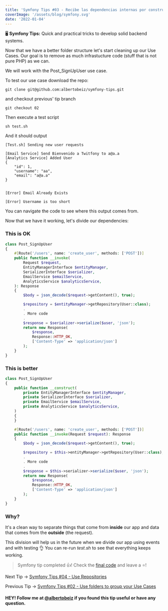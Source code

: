 ```yaml
---
title: 'Symfony Tips #03 - Recibe las dependencias internas por constructor'
coverImage: '/assets/blog/symfony.svg'
date: '2022-01-04'
---
```


🖥 **Symfony Tips:** Quick and practical tricks to develop solid backend systems.

Now that we have a better folder structure let's start cleaning up our Use Cases. Our goal is to remove as much infrastucture code (stuff that is not pure PHP) as we can.

We will work with the Post_SignUpUser use case.

To test our use case download the repo:

```
git clone git@github.com:albertobeiz/symfony-tips.git
```

and checkout previous' tip branch

```
git checkout 02
```

Then execute a test script

```
sh test.sh
```

And it should output

```
[Test.sh] Sending new user requests

[Email Service] Send Bienvenido a Twitfony to a@a.a
[Analytics Service] Added User
{
    "id": 1,
    "username": "aa",
    "email": "a@a.a"
}


[Error] Email Already Exists

[Error] Username is too short
```

You can navigate the code to see where this output comes from.

Now that we have it working, let's divide our dependencies:

### This is OK

```php
class Post_SignUpUser
{
    #[Route('/users', name: 'create_user', methods: ['POST'])]
    public function __invoke(
        Request $request,
        EntityManagerInterface $entityManager,
        SerializerInterface $serializer,
        EmailService $emailService,
        AnalyticsService $analyticsService,
    ): Response
    {
        $body = json_decode($request->getContent(), true);

        $repository = $entityManager->getRepository(User::class);
        .
        . More code
        .
        $response = $serializer->serialize($user, 'json');
        return new Response(
            $response,
            Response::HTTP_OK,
            ['Content-Type' => 'application/json']
        );
    }
}
```

### This is better

```php
class Post_SignUpUser
{
    public function __construct(
        private EntityManagerInterface $entityManager,
        private SerializerInterface $serializer,
        private EmailService $emailService,
        private AnalyticsService $analyticsService,
    )
    {
    }

    #[Route('/users', name: 'create_user', methods: ['POST'])]
    public function __invoke(Request $request): Response
    {
        $body = json_decode($request->getContent(), true);

        $repository = $this->entityManager->getRepository(User::class);
        .
        . More code
        .
        $response = $this->serializer->serialize($user, 'json');
        return new Response(
            $response,
            Response::HTTP_OK,
            ['Content-Type' => 'application/json']
        );
    }
}
```

### Why?

It's a clean way to separate things that come from **inside** our app and data that comes from the **outside** (the request).

This division will help us in the future when we divide our app using events and with testing 👌
You can re-run _test.sh_ to see that everything keeps working.

> Symfony tip completed 👍! Check the [final code](https://github.com/albertobeiz/symfony-tips/tree/03) and leave a ⭐️!

Next Tip ->
[Symfony Tips #04 - Use Repositories](https://blog.albertobeiz.com/symfony-tips-04-use-repositories)

Previous Tip ->
[Symfony Tips #02 - Use folders to group your Use Cases](https://blog.albertobeiz.com/symfony-tips-02-use-folders-to-group-your-use-cases)

#### HEY! Follow me at [@albertobeiz](https://twitter.com/albertobeiz) if you found this tip useful or have any question.
